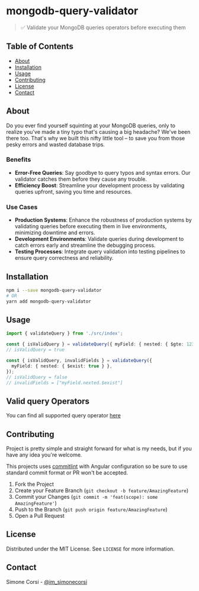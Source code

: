 # mongodb-query-validator

<!-- ![tests](https://github.com/simonecorsi/mongodb-query-validator/workflows/test/badge.svg) -->

> ✅ Validate your MongoDB queries operators before executing them

## Table of Contents

<!-- toc -->

- [About](#about-the-project)
- [Installation](#installation)
- [Usage](#usage)
- [Contributing](#contributing)
- [License](#license)
- [Contact](#contact)

<!-- tocstop -->

## About

Do you ever find yourself squinting at your MongoDB queries, only to realize you've made a tiny typo that's causing a big headache? We've been there too. That's why we built this nifty little tool – to save you from those pesky errors and wasted database trips.

### Benefits

- **Error-Free Queries**: Say goodbye to query typos and syntax errors. Our validator catches them before they cause any trouble.
- **Efficiency Boost**: Streamline your development process by validating queries upfront, saving you time and resources.

### Use Cases

- **Production Systems**: Enhance the robustness of production systems by validating queries before executing them in live environments, minimizing downtime and errors.
- **Development Environments**: Validate queries during development to catch errors early and streamline the debugging process.
- **Testing Processes**: Integrate query validation into testing pipelines to ensure query correctness and reliability.

<!-- GETTING STARTED -->

## Installation

```sh
npm i --save mongodb-query-validator
# OR
yarn add mongodb-query-validator
```

<!-- USAGE EXAMPLES -->

## Usage

```ts
import { validateQuery } from './src/index';

const { isValidQuery } = validateQuery({ myField: { nested: { $gte: 123 } } });
// isValidQuery = true

const { isValidQuery, invalidFields } = validateQuery({
  myField: { nested: { $exist: true } },
});
// isValidQuery = false
// invalidFields = ["myField.nexted.$exist"]
```

## Valid query Operators

You can find all supported query operator [here](./src/allowed.ts)

## Contributing

Project is pretty simple and straight forward for what is my needs, but if you have any idea you're welcome.

This projects uses [commitlint](https://commitlint.js.org/) with Angular configuration so be sure to use standard commit format or PR won't be accepted.

1. Fork the Project
2. Create your Feature Branch (`git checkout -b feature/AmazingFeature`)
3. Commit your Changes (`git commit -m 'feat(scope): some AmazingFeature'`)
4. Push to the Branch (`git push origin feature/AmazingFeature`)
5. Open a Pull Request

<!-- LICENSE -->

## License

Distributed under the MIT License. See `LICENSE` for more information.

<!-- CONTACT -->

## Contact

Simone Corsi - [@im_simonecorsi](https://twitter.com/im_simonecorsi)
